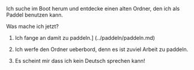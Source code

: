 Ich suche im Boot herum und entdecke einen alten Ordner, den ich als Paddel benutzen kann.

Was mache ich jetzt?

1. Ich fange an damit zu paddeln.] (../paddeln/paddeln.md)

2. Ich werfe den Ordner ueberbord, denn es ist zuviel Arbeit zu paddeln.

3. Es scheint mir dass ich kein Deutsch sprechen kann! 
